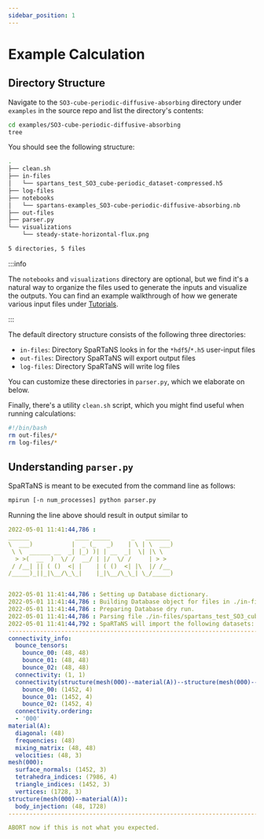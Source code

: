 ```yaml
---
sidebar_position: 1
---
```


# Example Calculation

## Directory Structure

Navigate to the `SO3-cube-periodic-diffusive-absorbing` directory under `examples` in the source repo and list the directory's contents:

``` bash 
cd examples/SO3-cube-periodic-diffusive-absorbing
tree
```

You should see the following structure:

``` bash
.
├── clean.sh
├── in-files
│   └── spartans_test_SO3_cube-periodic_dataset-compressed.h5
├── log-files
├── notebooks
│   └── spartans-examples_SO3-cube-periodic-diffusive-absorbing.nb
├── out-files
├── parser.py
└── visualizations
    └── steady-state-horizontal-flux.png

5 directories, 5 files
```

:::info

The `notebooks` and `visualizations` directory are optional, but we find it's a natural way to organize the files used to generate the inputs and visualize the outputs. You can find an example walkthrough of how we generate various input files under [Tutorials](../tutorials/double-chamber-flow/intro.mdx).

:::

The default directory structure consists of the following three directories:
  - `in-files`: Directory SpaRTaNS looks in for the `*hdf5`/`*.h5` user-input files
  - `out-files`: Directory SpaRTaNS will export output files
  - `log-files`: Directory SpaRTaNS will write log files

You can customize these directories in `parser.py`, which we elaborate on below.

Finally, there's a utility `clean.sh` script, which you might find useful when running calculations:

``` bash
#!/bin/bash
rm out-files/*
rm log-files/*
```

## Understanding `parser.py`

SpaRTaNS is meant to be executed from the command line as follows:

``` bash
mpirun [-n num_processes] python parser.py
```

Running the line above should result in output similar to
``` yaml
2022-05-01 11:41:44,786 : 
______             ____ _____      _   _______
\  ___)           |  _ (_   _)    | \ | \  ___)
 \ \  ______ __  _| |_) )| | __  _|  \| |\ \
  > >(  __  )  \/ /  __/ | |/  \/ /     | > >
 / /__| || ( ()  <| |    | ( ()  <| |\  |/ /__
/_____)_||_|\__/\_\_|    |_|\__/\_\_| \_/_____)


2022-05-01 11:41:44,786 : Setting up Database dictionary.
2022-05-01 11:41:44,786 : Building Database object for files in ./in-files
2022-05-01 11:41:44,786 : Preparing Database dry run.
2022-05-01 11:41:44,786 : Parsing file ./in-files/spartans_test_SO3_cube-periodic_dataset-compressed.h5
2022-05-01 11:41:44,792 : SpaRTaNS will import the following datasets:
--------------------------------------------------------------------------------
connectivity_info:
  bounce_tensors:
    bounce_00: (48, 48)
    bounce_01: (48, 48)
    bounce_02: (48, 48)
  connectivity: (1, 1)
  connectivity(structure(mesh(000)--material(A))--structure(mesh(000)--material(A))):
    bounce_00: (1452, 4)
    bounce_01: (1452, 4)
    bounce_02: (1452, 4)
  connectivity.ordering:
  - '000'
material(A):
  diagonal: (48)
  frequencies: (48)
  mixing_matrix: (48, 48)
  velocities: (48, 3)
mesh(000):
  surface_normals: (1452, 3)
  tetrahedra_indices: (7986, 4)
  triangle_indices: (1452, 3)
  vertices: (1728, 3)
structure(mesh(000)--material(A)):
  body_injection: (48, 1728)
--------------------------------------------------------------------------------

ABORT now if this is not what you expected.
```
